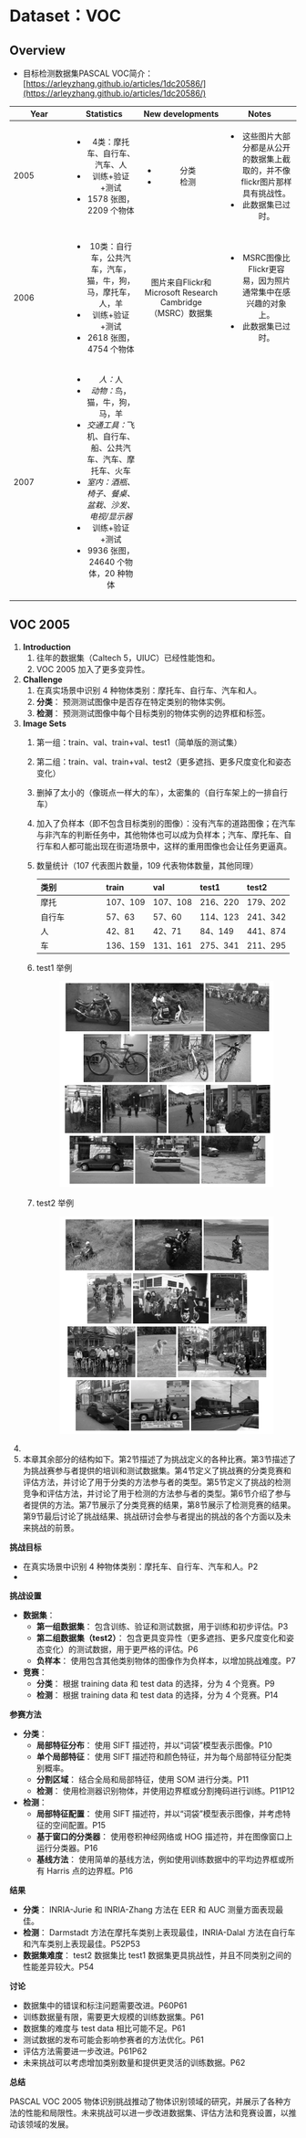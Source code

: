 # Dataset：VOC

## Overview

* 目标检测数据集PASCAL VOC简介：[https://arleyzhang.github.io/articles/1dc20586/](https://arleyzhang.github.io/articles/1dc20586/)

<table><thead><tr><th width="90">Year</th><th align="center">Statistics</th><th align="center">New developments</th><th align="center">Notes</th></tr></thead><tbody><tr><td>2005</td><td align="center"><ul><li>4类：摩托车、自行车、汽车、人</li><li>训练+验证+测试</li><li>1578 张图，2209 个物体</li></ul></td><td align="center"><ul><li>分类</li><li>检测</li></ul></td><td align="center"><ul><li>这些图片大部分都是从公开的数据集上截取的，并不像flickr图片那样具有挑战性。</li><li>此数据集已过时。</li></ul></td></tr><tr><td>2006</td><td align="center"><ul><li>10类：自行车，公共汽车，汽车，猫，牛，狗，马，摩托车，人，羊</li><li>训练+验证+测试</li><li>2618 张图，4754 个物体</li></ul></td><td align="center">图片来自Flickr和Microsoft Research Cambridge（MSRC）数据集</td><td align="center"><ul><li>MSRC图像比Flickr更容易，因为照片通常集中在感兴趣的对象上。</li><li>此数据集已过时。</li></ul></td></tr><tr><td>2007</td><td align="center"><p></p><ul><li><em>人：</em>人</li><li><em>动物：</em>鸟，猫，牛，狗，马，羊</li><li><em>交通工具：</em>飞机、自行车、船、公共汽车、汽车、摩托车、火车</li><li><em>室内：酒瓶、椅子、餐桌、盆栽、沙发、电视/显示器</em></li><li>训练+验证+测试</li><li>9936 张图，24640 个物体，20 种物体</li></ul></td><td align="center"></td><td align="center"></td></tr></tbody></table>





## VOC 2005

1. **Introduction**
   1. 往年的数据集（Caltech 5，UIUC）已经性能饱和。
   2. VOC 2005 加入了更多变异性。
2. **Challenge**
   1. 在真实场景中识别 4 种物体类别：摩托车、自行车、汽车和人。
   2. **分类**： 预测测试图像中是否存在特定类别的物体实例。
   3. **检测**： 预测测试图像中每个目标类别的物体实例的边界框和标签。
3. **Image Sets**
   1. 第一组：train、val、train+val、test1（简单版的测试集）
   2. 第二组：train、val、train+val、test2（更多遮挡、更多尺度变化和姿态变化）
   3. 删掉了太小的（像斑点一样大的车），太密集的（自行车架上的一排自行车）
   4. 加入了负样本（即不包含目标类别的图像）：没有汽车的道路图像；在汽车与非汽车的判断任务中，其他物体也可以成为负样本；汽车、摩托车、自行车和人都可能出现在街道场景中，这样的重用图像也会让任务更逼真。
   5.  数量统计（107 代表图片数量，109 代表物体数量，其他同理）



       <table><thead><tr><th width="101">类别</th><th>train</th><th>val</th><th>test1</th><th>test2</th></tr></thead><tbody><tr><td>摩托</td><td>107、109</td><td>107、108</td><td>216、220</td><td>179、202</td></tr><tr><td>自行车</td><td>57、63</td><td>57、60</td><td>114、123</td><td>241、342</td></tr><tr><td>人</td><td>42、81</td><td>42、71</td><td>84、149</td><td>441、874</td></tr><tr><td>车</td><td>136、159</td><td>131、161</td><td>275、341</td><td>211、295</td></tr></tbody></table>
   6.  test1 举例

       <figure><img src="../../.gitbook/assets/voc-2005-example.png" alt=""><figcaption></figcaption></figure>
   7.  test2 举例

       <figure><img src="../../.gitbook/assets/voc-2005-example2.png" alt=""><figcaption></figcaption></figure>
4.
5. 本章其余部分的结构如下。第2节描述了为挑战定义的各种比赛。第3节描述了为挑战赛参与者提供的培训和测试数据集。第4节定义了挑战赛的分类竞赛和评估方法，并讨论了用于分类的方法参与者的类型。第5节定义了挑战的检测竞争和评估方法，并讨论了用于检测的方法参与者的类型。第6节介绍了参与者提供的方法。第7节展示了分类竞赛的结果，第8节展示了检测竞赛的结果。第9节最后讨论了挑战结果、挑战研讨会参与者提出的挑战的各个方面以及未来挑战的前景。

**挑战目标**

* 在真实场景中识别 4 种物体类别：摩托车、自行车、汽车和人。P2
*

**挑战设置**

* **数据集**：
  * **第一组数据集**： 包含训练、验证和测试数据，用于训练和初步评估。P3
  * **第二组数据集（test2）**： 包含更具变异性（更多遮挡、更多尺度变化和姿态变化）的测试数据，用于更严格的评估。P6
  * **负样本**： 使用包含其他类别物体的图像作为负样本，以增加挑战难度。P7
* **竞赛**：
  * **分类**： 根据 training data 和 test data 的选择，分为 4 个竞赛。P9
  * **检测**： 根据 training data 和 test data 的选择，分为 4 个竞赛。P14

**参赛方法**

* **分类**：
  * **局部特征分布**： 使用 SIFT 描述符，并以“词袋”模型表示图像。P10
  * **单个局部特征**： 使用 SIFT 描述符和颜色特征，并为每个局部特征分配类别概率。
  * **分割区域**： 结合全局和局部特征，使用 SOM 进行分类。P11
  * **检测**： 使用检测器识别物体，并使用边界框或分割掩码进行训练。P11P12
* **检测**：
  * **局部特征配置**： 使用 SIFT 描述符，并以“词袋”模型表示图像，并考虑特征的空间配置。P15
  * **基于窗口的分类器**： 使用卷积神经网络或 HOG 描述符，并在图像窗口上运行分类器。P16
  * **基线方法**： 使用简单的基线方法，例如使用训练数据中的平均边界框或所有 Harris 点的边界框。P16

**结果**

* **分类**： INRIA-Jurie 和 INRIA-Zhang 方法在 EER 和 AUC 测量方面表现最佳。
* **检测**： Darmstadt 方法在摩托车类别上表现最佳，INRIA-Dalal 方法在自行车和汽车类别上表现最佳。P52P53
* **数据集难度**： test2 数据集比 test1 数据集更具挑战性，并且不同类别之间的性能差异较大。P54

**讨论**

* 数据集中的错误和标注问题需要改进。P60P61
* 训练数据量有限，需要更大规模的训练数据集。P61
* 数据集的难度与 test data 相比可能不足。P61
* 测试数据的发布可能会影响参赛者的方法优化。P61
* 评估方法需要进一步改进。P61P62
* 未来挑战可以考虑增加类别数量和提供更灵活的训练数据。P62

**总结**

PASCAL VOC 2005 物体识别挑战推动了物体识别领域的研究，并展示了各种方法的性能和局限性。未来挑战可以进一步改进数据集、评估方法和竞赛设置，以推动该领域的发展。
